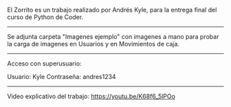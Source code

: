 El Zorrito es un trabajo realizado por Andrés Kyle, para la entrega final del curso de Python de Coder.

-----------------------------

Se adjunta carpeta "Imagenes ejemplo" con imagenes a mano para probar la carga de imagenes en Usuarios y en Movimientos de caja.

----------------------------

Acceso con superusuario:

Usuario: Kyle
Contraseña: andres1234

----------------------------

Video explicativo del trabajo: https://youtu.be/K68f6_5lPOo